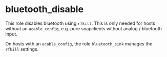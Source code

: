 # bluetooth_disable

This role disables bluetooth using `rfkill`. This is only needed
for hosts without an `acable_config`, e.g. pure snapclients
without analog / bluetooth input.

On hosts with an `acable_config`, the role `bluetooth_sink` manages
the `rfkill` settings.
